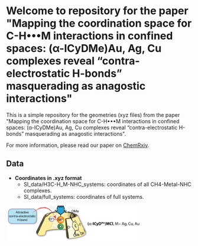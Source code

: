 # Welcome to repository for the paper "Mapping the coordination space for C-H•••M interactions in confined spaces: (α-ICyDMe)Au, Ag, Cu complexes reveal “contra-electrostatic H-bonds” masquerading as anagostic interactions"

This is a simple repository for the geometries (xyz files) from the paper "Mapping the coordination space for C-H•••M interactions in confined spaces: (α-ICyDMe)Au, Ag, Cu complexes reveal “contra-electrostatic H-bonds” masquerading as anagostic interactions".

For more information, please read our paper on [ChemRxiv](https://chemrxiv.org/).

## Data
* **Coordinates in .xyz format**
    * SI_data/H3C-H_M-NHC_systems: coordinates of all CH4-Metal-NHC complexes.
    * SI_data/full_systems: coordinates of full systems.


![Image of the TOC for the paper](images/toc.png)
